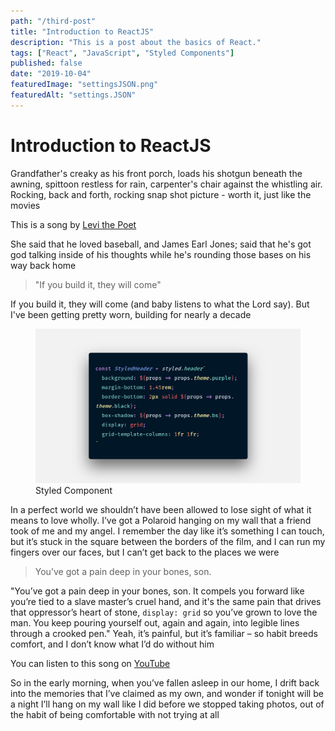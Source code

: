 ```yaml
---
path: "/third-post"
title: "Introduction to ReactJS"
description: "This is a post about the basics of React."
tags: ["React", "JavaScript", "Styled Components"]
published: false
date: "2019-10-04"
featuredImage: "settingsJSON.png"
featuredAlt: "settings.JSON"
---
```


# Introduction to ReactJS

Grandfather's creaky as his front porch, loads his shotgun beneath the awning, spittoon restless for rain, carpenter's chair against the whistling air. Rocking, back and forth, rocking snap shot picture - worth it, just like the movies

<div class="tip tip-right">

This is a song by [Levi the Poet](http://levithepoet.net)

</div>

She said that he loved baseball, and James Earl Jones; said that he's got god talking inside of his thoughts while he's rounding those bases on his way back home

> "If you build it, they will come"

If you build it, they will come (and baby listens to what the Lord say). But I've been getting pretty worn, building for nearly a decade

<figure>
    <img src="styledComponents.png" alt="Big Ass Image">
    <figcaption>Styled Component</figcaption>
</figure>

In a perfect world we shouldn’t have been allowed to lose sight of what it means to love wholly. I’ve got a Polaroid hanging on my wall that a friend took of me and my angel. I remember the day like it’s something I can touch, but it’s stuck in the square between the borders of the film, and I can run my fingers over our faces, but I can’t get back to the places we were

> You’ve got a pain deep in your bones, son.

"You’ve got a pain deep in your bones, son. It compels you forward like you’re tied to a slave master’s cruel hand, and it's the same pain that drives that oppressor’s heart of stone, `display: grid` so you’ve grown to love the man. You keep pouring yourself out, again and again, into legible lines through a crooked pen." Yeah, it’s painful, but it’s familiar – so habit breeds comfort, and I don’t know what I’d do without him

<div class="tip tip-left">

You can listen to this song on [YouTube](https://www.youtube.com/watch?v=-gvpej9TT-g)

</div>

So in the early morning, when you’ve fallen asleep in our home, I drift back into the memories that I’ve claimed as my own, and wonder if tonight will be a night I’ll hang on my wall like I did before we stopped taking photos, out of the habit of being comfortable with not trying at all
